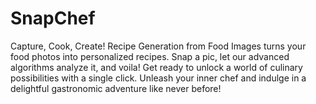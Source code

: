 # SnapChef
Capture, Cook, Create! Recipe Generation from Food Images turns your food photos into personalized recipes. Snap a pic, let our advanced algorithms analyze it, and voila! Get ready to unlock a world of culinary possibilities with a single click. Unleash your inner chef and indulge in a delightful gastronomic adventure like never before!
